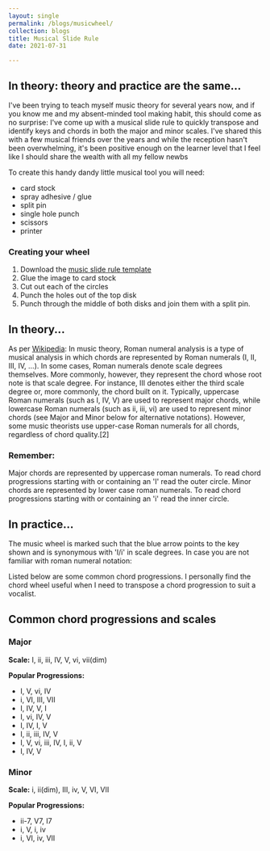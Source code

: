 ```yaml
---
layout: single
permalink: /blogs/musicwheel/
collection: blogs
title: Musical Slide Rule
date: 2021-07-31

---
```


## In theory: theory and practice are the same...

I've been trying to teach myself music theory for several years now, and if you know me and my absent-minded tool making habit, this should come as no surprise: I've come up with a musical slide rule to quickly transpose and identify keys and chords in both the major and minor scales. I've shared this with a few musical friends over the years and while the reception hasn't been overwhelming, it's been positive enough on the learner level that I feel like I should share the wealth with all my fellow newbs

To create this handy dandy little musical tool you will need:
  * card stock
  * spray adhesive / glue
  * split pin
  * single hole punch
  * scissors
  * printer
  
### Creating your wheel 

  1. Download the [music slide rule template](/assets/images/MusicSlideRule.pdf)
  1. Glue the image to card stock
  1. Cut out each of the circles
  1. Punch the holes out of the top disk
  1. Punch through the middle of both disks and join them with a split pin.

## In theory...

As per [Wikipedia](https://en.wikipedia.org/wiki/Roman_numeral_analysis):
In music theory, Roman numeral analysis is a type of musical analysis in which chords are represented by Roman numerals (I, II, III, IV, …). In some cases, Roman numerals denote scale degrees themselves. More commonly, however, they represent the chord whose root note is that scale degree. For instance, III denotes either the third scale degree or, more commonly, the chord built on it. Typically, uppercase Roman numerals (such as I, IV, V) are used to represent major chords, while lowercase Roman numerals (such as ii, iii, vi) are used to represent minor chords (see Major and Minor below for alternative notations). However, some music theorists use upper-case Roman numerals for all chords, regardless of chord quality.[2]

### Remember:

Major chords are represented by uppercase roman numerals. To read chord progressions starting with or containing an 'I' read the outer circle.
Minor chords are represented by lower case roman numerals. To read chord progressions starting with or containing an 'i' read the inner circle.

## In practice...

The music wheel is marked such that the blue arrow points to the key shown and is synonymous with 'I/i' in scale degrees.
In case you are not familiar with roman numeral notation: 


Listed below are some common chord progressions. I personally find the chord wheel useful when I need to transpose a chord progression to suit a vocalist.

## Common chord progressions and scales

### Major

**Scale:** I, ii, iii, IV, V, vi, vii(dim)

**Popular Progressions:**
  * I, V, vi, IV
  * i, VI, III, VII
  * I, IV, V, I
  * I, vi, IV, V
  * I, IV, I, V
  * I, ii, iii, IV, V
  * I, V, vi, iii, IV, I, ii, V
  * I, IV, V
  
### Minor

**Scale:** i, ii(dim), III, iv, V, VI, VII

**Popular Progressions:**
  * ii-7, V7, I7
  * i, V, i, iv
  * i, VI, iv, VII
